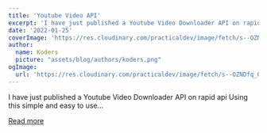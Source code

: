 ```yaml
---
title: 'Youtube Video API'
excerpt: 'I have just published a Youtube Video Downloader API on rapid api  Using this simple and easy to use...'
date: '2022-01-25'
coverImage: 'https://res.cloudinary.com/practicaldev/image/fetch/s--OZNDfq_Q--/c_imagga_scale,f_auto,fl_progressive,h_420,q_auto,w_1000/https://dev-to-uploads.s3.amazonaws.com/uploads/articles/9jy24lkayk2hax2f6idv.png'
author:
  name: Koders
  picture: "assets/blog/authors/koders.png"
ogImage:
  url: 'https://res.cloudinary.com/practicaldev/image/fetch/s--OZNDfq_Q--/c_imagga_scale,f_auto,fl_progressive,h_420,q_auto,w_1000/https://dev-to-uploads.s3.amazonaws.com/uploads/articles/9jy24lkayk2hax2f6idv.png'
---
```


I have just published a Youtube Video Downloader API on rapid api  Using this simple and easy to use...

[Read more](https://dev.to/ayush_singh_dev/youtube-video-api-2b96)
